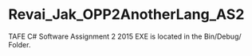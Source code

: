 # Revai_Jak_OPP2AnotherLang_AS2
TAFE C# Software Assignment 2 2015
EXE is located in the Bin/Debug/ Folder.
